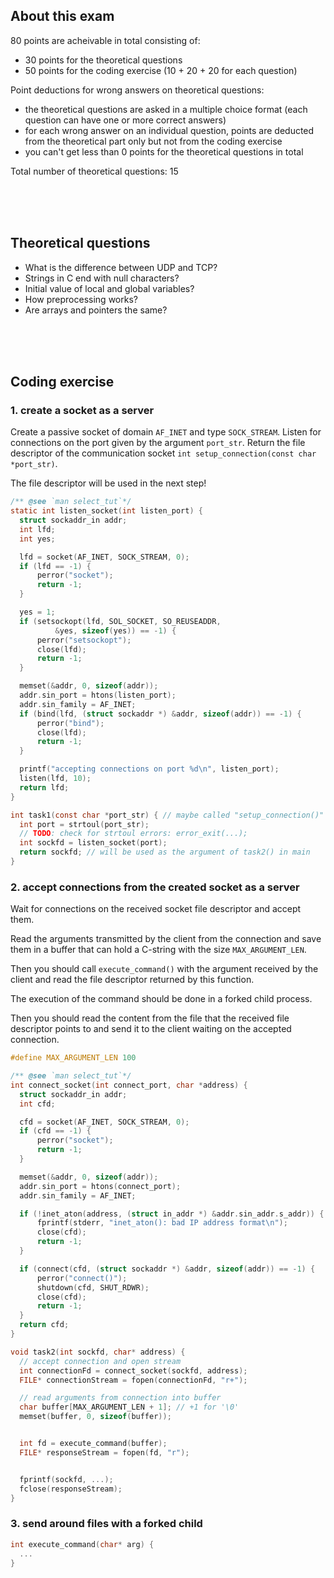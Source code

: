 ## About this exam

80 points are acheivable in total consisting of:

- 30 points for the theoretical questions
- 50 points for the coding exercise (10 + 20 + 20 for each question)

Point deductions for wrong answers on theoretical questions:

- the theoretical questions are asked in a multiple choice format (each question can have one or more correct answers)
- for each wrong answer on an individual question, points are deducted from the theoretical part only but not from the coding exercise
- you can't get less than 0 points for the theoretical questions in total

Total number of theoretical questions: 15

<br><br><br>

## Theoretical questions

- What is the difference between UDP and TCP? 
- Strings in C end with null characters?
- Initial value of local and global variables?
- How preprocessing works?
- Are arrays and pointers the same?

<br><br><br>

## Coding exercise

### 1. create a socket as a server

Create a passive socket of domain `AF_INET` and type `SOCK_STREAM`.
Listen for connections on the port given by the argument `port_str`.
Return the file descriptor of the communication socket `int setup_connection(const char *port_str)`.

The file descriptor will be used in the next step!

```c
/** @see `man select_tut`*/
static int listen_socket(int listen_port) {
  struct sockaddr_in addr;
  int lfd;
  int yes;

  lfd = socket(AF_INET, SOCK_STREAM, 0);
  if (lfd == -1) {
      perror("socket");
      return -1;
  }

  yes = 1;
  if (setsockopt(lfd, SOL_SOCKET, SO_REUSEADDR,
          &yes, sizeof(yes)) == -1) {
      perror("setsockopt");
      close(lfd);
      return -1;
  }

  memset(&addr, 0, sizeof(addr));
  addr.sin_port = htons(listen_port);
  addr.sin_family = AF_INET;
  if (bind(lfd, (struct sockaddr *) &addr, sizeof(addr)) == -1) {
      perror("bind");
      close(lfd);
      return -1;
  }

  printf("accepting connections on port %d\n", listen_port);
  listen(lfd, 10);
  return lfd;
}

int task1(const char *port_str) { // maybe called "setup_connection()" ?
  int port = strtoul(port_str);
  // TODO: check for strtoul errors: error_exit(...);
  int sockfd = listen_socket(port);
  return sockfd; // will be used as the argument of task2() in main
}
```


### 2. accept connections from the created socket as a server

Wait for connections on the received socket file descriptor and accept them.

Read the arguments transmitted by the client from the connection and save them in a buffer that can hold a C-string with the size `MAX_ARGUMENT_LEN`.

Then you should call `execute_command()` with the argument received by the client and read the file descriptor returned by this function.

The execution of the command should be done in a forked child process.

Then you should read the content from the file that the received file descriptor points to and send it to the client waiting on the accepted connection.

```c
#define MAX_ARGUMENT_LEN 100

/** @see `man select_tut`*/
int connect_socket(int connect_port, char *address) {
  struct sockaddr_in addr;
  int cfd;

  cfd = socket(AF_INET, SOCK_STREAM, 0);
  if (cfd == -1) {
      perror("socket");
      return -1;
  }

  memset(&addr, 0, sizeof(addr));
  addr.sin_port = htons(connect_port);
  addr.sin_family = AF_INET;

  if (!inet_aton(address, (struct in_addr *) &addr.sin_addr.s_addr)) {
      fprintf(stderr, "inet_aton(): bad IP address format\n");
      close(cfd);
      return -1;
  }

  if (connect(cfd, (struct sockaddr *) &addr, sizeof(addr)) == -1) {
      perror("connect()");
      shutdown(cfd, SHUT_RDWR);
      close(cfd);
      return -1;
  }
  return cfd;
}

void task2(int sockfd, char* address) {
  // accept connection and open stream
  int connectionFd = connect_socket(sockfd, address);
  FILE* connectionStream = fopen(connectionFd, "r+");  

  // read arguments from connection into buffer
  char buffer[MAX_ARGUMENT_LEN + 1]; // +1 for '\0'
  memset(buffer, 0, sizeof(buffer));


  int fd = execute_command(buffer);
  FILE* responseStream = fopen(fd, "r");


  fprintf(sockfd, ...);
  fclose(responseStream);
}
```

### 3. send around files with a forked child

```c
int execute_command(char* arg) {
  ...
}
```
